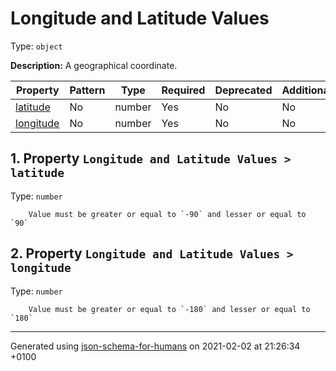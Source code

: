 

# Longitude and Latitude Values

Type: `object`

**Description:** A geographical coordinate.

| Property | Pattern | Type | Required | Deprecated | Additional | Description |
| -------- | ------- | ---- | -------- | ---------- | ---------- | ----------- |
| [latitude](#latitude)|No|number|Yes|No| No|-|
| [longitude](#longitude)|No|number|Yes|No| No|-|

##  <a name="latitude"></a>1.  Property `Longitude and Latitude Values > latitude`

Type: `number`

        Value must be greater or equal to `-90` and lesser or equal to `90`

##  <a name="longitude"></a>2.  Property `Longitude and Latitude Values > longitude`

Type: `number`

        Value must be greater or equal to `-180` and lesser or equal to `180`

----------------------------------------------------------------------------------------------------------------------------
Generated using [json-schema-for-humans](https://github.com/coveooss/json-schema-for-humans) on 2021-02-02 at 21:26:34 +0100